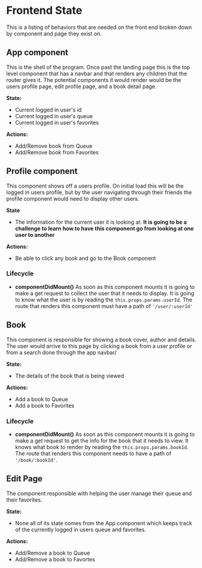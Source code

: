 # Frontend State
This is a listing of behaviors that are needed on the front end broken down by component and page they exist on.

## App component
This is the shell of the program. Once past the landing page this is the top level component that has a navbar and that renders any children that the router gives it. The potential components it would render would be the users profile page, edit profile page, and a book detail page.

**State:**
* Current logged in user's id
* Current logged in user's queue
* Current logged in user's favorites

**Actions:**
* Add/Remove book from Queue
* Add/Remove book from Favorites

## Profile component
This component shows off a users profile. On initial load this will be the logged in users profile, but by the user navigating through their friends the profile component would need to display other users.

**State**
* The information for the current user it is looking at. **It is going to be a challenge to learn how to have this component go from looking at one user to another**

**Actions:**
* Be able to click any book and go to the Book component

### Lifecycle
* **componentDidMount()** As soon as this component mounts it is going to make a get request to collect the user that it needs to display. It is going to know what the user is by reading the `this.props.params.userId`. The route that renders this component must have a path of `'/user/:userId'` 

## Book 
This component is responsible for showing a book cover, author and details. The user would arrive to this page by clicking a book from a user profile or from a search done through the app navbar/

**State:**
* The details of the book that is being viewed

**Actions:**
* Add a book to Queue
* Add a book to Favorites

### Lifecycle
* **componentDidMount()** As soon as this component mounts it is going to make a get request to get the info for the book that it needs to view. It knows what book to render by reading the `this.props.params.bookId`. The route that renders this component needs to have a path of `'/book/:bookId'`.

## Edit Page
The component responsible with helping the user manage their queue and their favorites.

**State:**
* None all of its state comes from the App component which keeps track of the currently logged in users queue and favorites.

**Actions:**
* Add/Remove a book to Queue
* Add/Remove a book to Favortes
